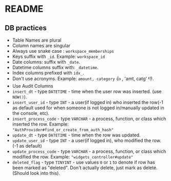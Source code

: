 # README

## DB practices
* Table Names are plural
* Column names are singular
* Always use snake case : `workspace_memberships`
* Keys suffix with `_id`. Example: `workspace_id`
* Date columns: suffix with `_date`.
* Datetime columns suffix with: `_datetime`.
* Index columns prefixed with `idx_`.
* Don't use acronyms. Example: `amount, category` 👍 , 'amt, catg' 👎.
* Use Audit Columns
 * `insert_dt` - type `DATETIME` - time when the user row was inserted. (use `NOW()`).
 * `insert_user_id` - type `INT` - a user(if logged in) who inserted the row(-1 as default used for when someone is not logged in/manually updated in the console, etc).
 * `insert_process_code` - type `VARCHAR` - a process, function, or class which inserted the row. Example: `"AuthProvider#find_or_create_from_auth_hash"`
 * `update_dt` - type `DATETIME` - time when the row was updated.
 * `update_user_id` - type `INT` - a user(if logged in), who modified the row. (-1 as default)
 * `update_process_code` - type `VARCHAR` - a process, function, or class which modified the row. Example: `"widgets_controller#update"`
 * `deleted_flag` - type `TINYINT` - use values `0` or `1` to denote if row has been marked as "deleted". Don't actually delete, just mark as delete. (Should look into this).
